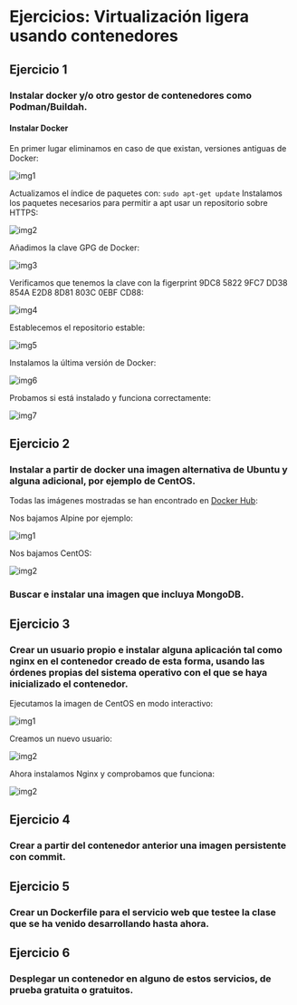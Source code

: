 # Ejercicios: Virtualización ligera usando contenedores
## Ejercicio 1
### Instalar docker y/o otro gestor de contenedores como Podman/Buildah.
#### Instalar Docker
En primer lugar eliminamos en caso de que existan, versiones antiguas de Docker:

![img1](https://github.com/antoniocuadros/ejercicios-apuntes-IV/blob/master/Ejercicios/Tema_3_Virtualizaci%C3%B3n_ligera_usando_contenedores/images/1.1.PNG)

Actualizamos el índice de paquetes con:
`sudo apt-get update`
Instalamos los paquetes necesarios para permitir a apt usar un repositorio sobre HTTPS:

![img2](https://github.com/antoniocuadros/ejercicios-apuntes-IV/blob/master/Ejercicios/Tema_3_Virtualizaci%C3%B3n_ligera_usando_contenedores/images/1.2.PNG)

Añadimos la clave GPG de Docker:

![img3](https://github.com/antoniocuadros/ejercicios-apuntes-IV/blob/master/Ejercicios/Tema_3_Virtualizaci%C3%B3n_ligera_usando_contenedores/images/1.3.PNG)

Verificamos que tenemos la clave con la figerprint 9DC8 5822 9FC7 DD38 854A  E2D8 8D81 803C 0EBF CD88:

![img4](https://github.com/antoniocuadros/ejercicios-apuntes-IV/blob/master/Ejercicios/Tema_3_Virtualizaci%C3%B3n_ligera_usando_contenedores/images/1.4.PNG)

Establecemos el repositorio estable:

![img5](https://github.com/antoniocuadros/ejercicios-apuntes-IV/blob/master/Ejercicios/Tema_3_Virtualizaci%C3%B3n_ligera_usando_contenedores/images/1.5.PNG)

Instalamos la última versión de Docker:

![img6](https://github.com/antoniocuadros/ejercicios-apuntes-IV/blob/master/Ejercicios/Tema_3_Virtualizaci%C3%B3n_ligera_usando_contenedores/images/1.6.PNG)

Probamos si está instalado y funciona correctamente:

![img7](https://github.com/antoniocuadros/ejercicios-apuntes-IV/blob/master/Ejercicios/Tema_3_Virtualizaci%C3%B3n_ligera_usando_contenedores/images/1.7.PNG)



## Ejercicio 2
### Instalar a partir de docker una imagen alternativa de Ubuntu y alguna adicional, por ejemplo de CentOS.

Todas las imágenes mostradas se han encontrado en [Docker Hub](https://hub.docker.com/):

Nos bajamos Alpine por ejemplo:

![img1](https://github.com/antoniocuadros/ejercicios-apuntes-IV/blob/master/Ejercicios/Tema_3_Virtualizaci%C3%B3n_ligera_usando_contenedores/images/2.1.png)

Nos bajamos CentOS:

![img2](https://github.com/antoniocuadros/ejercicios-apuntes-IV/blob/master/Ejercicios/Tema_3_Virtualizaci%C3%B3n_ligera_usando_contenedores/images/2.2.png)

### Buscar e instalar una imagen que incluya MongoDB.

## Ejercicio 3
### Crear un usuario propio e instalar alguna aplicación tal como nginx en el contenedor creado de esta forma, usando las órdenes propias del sistema operativo con el que se haya inicializado el contenedor.

Ejecutamos la imagen de CentOS en modo interactivo:

![img1](https://github.com/antoniocuadros/ejercicios-apuntes-IV/blob/master/Ejercicios/Tema_3_Virtualizaci%C3%B3n_ligera_usando_contenedores/images/3.1.png)

Creamos un nuevo usuario:

![img2](https://github.com/antoniocuadros/ejercicios-apuntes-IV/blob/master/Ejercicios/Tema_3_Virtualizaci%C3%B3n_ligera_usando_contenedores/images/3.2.png)


Ahora instalamos Nginx y comprobamos que funciona:


![img2](https://github.com/antoniocuadros/ejercicios-apuntes-IV/blob/master/Ejercicios/Tema_3_Virtualizaci%C3%B3n_ligera_usando_contenedores/images/3.3.png)

## Ejercicio 4
### Crear a partir del contenedor anterior una imagen persistente con commit.

## Ejercicio 5
### Crear un Dockerfile para el servicio web que testee la clase que se ha venido desarrollando hasta ahora.

## Ejercicio 6
### Desplegar un contenedor en alguno de estos servicios, de prueba gratuita o gratuitos.
